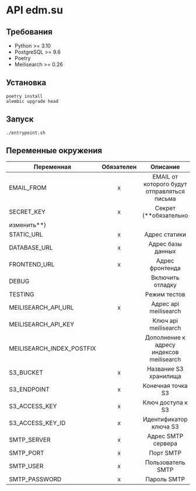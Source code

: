 # API edm.su

## Требования

* Python >= 3.10
* PostgreSQL >= 9.6
* Poetry
* Meilisearch >= 0.26

## Установка

```shell
poetry install
alembic upgrade head
```

## Запуск

```shell
./entrypoint.sh
```

## Переменные окружения

| Переменная                | Обязателен |                  Описание                   |           Значение по умолчанию            |
|---------------------------|:----------:|:-------------------------------------------:|:------------------------------------------:|
| EMAIL_FROM                |     x      | EMAIL от которого будут отправляться письма |               noreply@edm.su               |
| SECRET_KEY                |     x      |            Секрет (**обязательно            |                                            |
| изменить**)               |            |                                             |                                            |
| STATIC_URL                |     x      |                Адрес статики                |         https://static.dev.edm.su          |
| DATABASE_URL              |     x      |              Адрес базы данных              | postgresql://postgres:postgres@db/postgres |                    
| FRONTEND_URL              |     x      |               Адрес фронтенда               |               https://edm.su               |
| DEBUG                     |            |              Включить отладку               |                   False                    |
| TESTING                   |            |                Режим тестов                 |                   False                    |
| MEILISEARCH_API_URL       |     x      |            Адрес api meilisearch            |           http://localhost:7700            |
| MEILISEARCH_API_KEY       |            |            Ключ api meilisearch             |                                            |
| MEILISEARCH_INDEX_POSTFIX |            |  Дополнение к адресу индексов meilisearch   |                                            |
| S3_BUCKET                 |     x      |            Название S3 хранилища            |                                            |
| S3_ENDPOINT               |     x      |              Конечная точка S3              |                                            |
| S3_ACCESS_KEY             |     x      |              Ключ доступа к S3              |                                            |
| S3_ACCESS_KEY_ID          |     x      |           Идентификатор ключа S3            |                                            |
| SMTP_SERVER               |     x      |             Адрес SMTP сервера              |                                            |
| SMTP_PORT                 |     x      |                  Порт SMTP                  |                                            |
| SMTP_USER                 |     x      |              Пользователь SMTP              |                                            |
| SMTP_PASSWORD             |     x      |                 Пароль SMTP                 |                                            |
